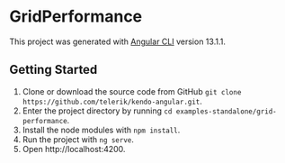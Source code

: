 # GridPerformance

This project was generated with [Angular CLI](https://github.com/angular/angular-cli) version 13.1.1.

## Getting Started

1. Clone or download the source code from GitHub `git clone https://github.com/telerik/kendo-angular.git`.
1. Enter the project directory by running `cd examples-standalone/grid-performance`.
1. Install the node modules with `npm install`.
1. Run the project with `ng serve`.
1. Open http://localhost:4200.